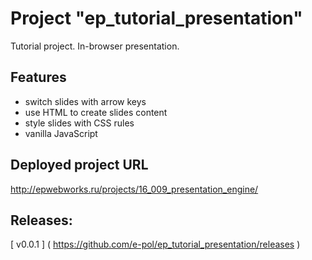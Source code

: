 # Project "ep_tutorial_presentation"
Tutorial project. In-browser presentation.

## Features
- switch slides with arrow keys
- use HTML to create slides content
- style slides with CSS rules
- vanilla JavaScript

## Deployed project URL
http://epwebworks.ru/projects/16_009_presentation_engine/

## Releases:
[ v0.0.1 ] ( https://github.com/e-pol/ep_tutorial_presentation/releases )
